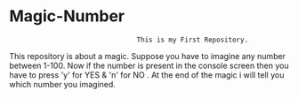 Magic-Number
============

                                    This is my First Repository.
  
   This repository is about a magic. 
   Suppose you have to imagine any number between 1-100.
   Now if the number is present in the console screen then you have to press 'y' for YES & 'n' for  NO .
   At the end of the magic i will tell you which number you imagined.
   
